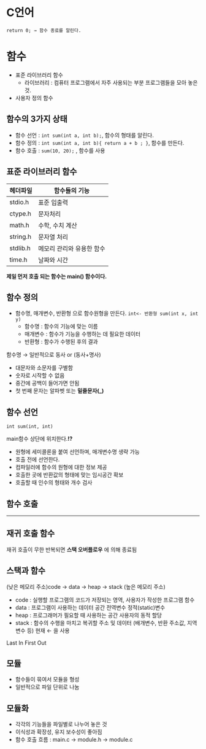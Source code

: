 # C언어

`return 0; → 함수 종료를 알린다.`

# 함수

- 표준 라이브러리 함수
    - 라이브러리 : 컴퓨터 프로그램에서 자주 사용되는 부분 프로그램들을 모아 놓은 것.
- 사용자 정의 함수

## 함수의 3가지 상태

- 함수 선언 : `int sum(int a, int b);`, 함수의 형태를 알린다.
- 함수 정의 : `int sum(int a, int b){ return a + b ; }`, 함수를 만든다.
- 함수 호출 : `sum(10, 20);` , 함수를 사용

## 표준 라이브러리 함수

| 헤더파일 | 함수들의 기능 |
| --- | --- |
| stdio.h | 표준 입출력 |
| ctype.h | 문자처리 |
| math.h | 수학, 수치 계산 |
| string.h | 문자열 처리 |
| stdlib.h | 메모리 관리와 유용한 함수 |
| time.h | 날짜와 시간 |

**제일 먼저 호출 되는 함수는 main() 함수이다.**

## 함수 정의

- 함수명, 매개변수, 반환형 으로 함수원형을 만든다. `int<- 반환형 sum(int x, int y)`
    - 함수명 : 함수의 기능에 맞는 이름
    - 매개변수 : 함수가 기능을 수행하는 데 필요한 데이터
    - 반환형 : 함수가 수행된 후의 결과

함수명 → 일반적으로 동사 or (동사+명사)

- 대문자와 소문자를 구별함
- 숫자로 시작할 수 없음
- 중간에 공백이 들어가면 안됨
- 첫 번째 문자는 알파벳 또는 **밑줄문자(_)**

## 함수 선언

`int sum(int, int)`

main함수 상단에 위치한다.**⁉️**

- 원형에 세미콜론을 붙여 선언하며, 매개변수명 생략 가능
- 호출 전에 선언한다.
- 컴파일러에 함수의 원형에 대한 정보 제공
- 호출한 곳에 반환값의 형태에 맞는 임시공간 확보
- 호출할 때 인수의 형태와 개수 검사

## 함수 호출

---

## 재귀 호출 함수

재귀 호출이 무한 반복되면 **스택 오버플로우** 에 의해 종료됨

## 스택과 함수

(낮은 메모리 주소)code → data → heap → stack (높은 메모리 주소)

- code : 실행할 프로그램의 코드가 저장되는 영역, 사용자가 작성한 프로그램 함수
- data : 프로그램이 사용하는 데이터 공간 전역변수 정적(static)변수
- heap : 프로그래머가 필요할 때 사용하는 공간 사용자의 동적 할당
- stack : 함수의 수행을 마치고 복귀할 주소 및 데이터 (배개변수, 반환 주소값, 지역변수 등) 현재 ← 을 사용

Last In First Out 

## 모듈

- 함수들이 묶여서 모듈을 형성
- 일반적으로 파일 단위로 나눔

## 모듈화

- 각각의 기능들을 파일별로 나누어 놓은 것
- 이식성과 확장성, 유지 보수성이 좋아짐
- 함수 호출 흐름 : main.c → module.h → module.c

